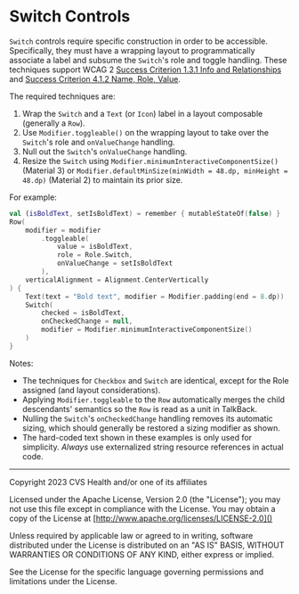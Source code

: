 # Switch Controls
`Switch` controls require specific construction in order to be accessible. Specifically, they must have a wrapping layout to programmatically associate a label and subsume the `Switch`'s role and toggle handling. These techniques support WCAG 2 [Success Criterion 1.3.1 Info and Relationships](https://www.w3.org/TR/WCAG21/#info-and-relationships) and [Success Criterion 4.1.2 Name, Role, Value](https://www.w3.org/TR/WCAG21/#name-role-value).

The required techniques are:

1. Wrap the `Switch` and a `Text` (or `Icon`) label in a layout composable (generally a `Row`).
2. Use `Modifier.toggleable()` on the wrapping layout to take over the `Switch`'s role and `onValueChange` handling.
3. Null out the `Switch`'s `onValueChange` handling.
4. Resize the `Switch` using `Modifier.minimumInteractiveComponentSize()` (Material 3) or `Modifier.defaultMinSize(minWidth = 48.dp, minHeight = 48.dp)` (Material 2) to maintain its prior size.

For example:

```kotlin
val (isBoldText, setIsBoldText) = remember { mutableStateOf(false) }
Row(
    modifier = modifier
        .toggleable(
            value = isBoldText,
            role = Role.Switch,
            onValueChange = setIsBoldText
        ),
    verticalAlignment = Alignment.CenterVertically
) {
    Text(text = "Bold text", modifier = Modifier.padding(end = 8.dp))
    Switch(
        checked = isBoldText,
        onCheckedChange = null,
        modifier = Modifier.minimumInteractiveComponentSize()
    )
}
```

Notes:

* The techniques for `Checkbox` and `Switch` are identical, except for the Role assigned (and layout considerations).
* Applying `Modifier.toggleable` to the `Row` automatically merges the child descendants' semantics so the `Row` is read as a unit in TalkBack.
* Nulling the `Switch`'s `onCheckedChange` handling removes its automatic sizing, which should generally be restored a sizing modifier as shown.
* The hard-coded text shown in these examples is only used for simplicity. _Always_ use externalized string resource references in actual code.


----

Copyright 2023 CVS Health and/or one of its affiliates

Licensed under the Apache License, Version 2.0 (the "License");
you may not use this file except in compliance with the License.
You may obtain a copy of the License at
[http://www.apache.org/licenses/LICENSE-2.0]()

Unless required by applicable law or agreed to in writing, software
distributed under the License is distributed on an "AS IS" BASIS,
WITHOUT WARRANTIES OR CONDITIONS OF ANY KIND, either express or implied.

See the License for the specific language governing permissions and
limitations under the License.
